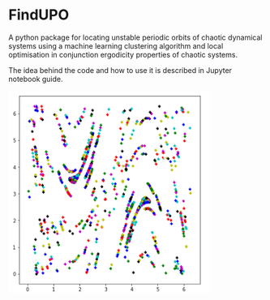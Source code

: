 # FindUPO

A python package for locating unstable periodic orbits of chaotic dynamical systems using a machine learning clustering algorithm and local optimisation in conjunction ergodicity properties of chaotic systems. 

The idea behind the code and how to use it is described in Jupyter notebook guide.


<img src="https://github.com/alexeistepa/FindUPO/blob/main/front.png?raw=true" width="400" height="400">
